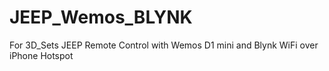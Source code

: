 # JEEP_Wemos_BLYNK
For 3D_Sets JEEP Remote Control with Wemos D1 mini and Blynk WiFi over iPhone Hotspot
